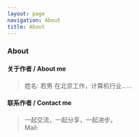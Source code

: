 ```yaml
---
layout: page
navigation: About
title: About
---
```


### About


#### 关于作者 / About me
> 姓名: 若男
> 在北京工作，计算机行业……

#### 联系作者 / Contact me
> 一起交流，一起分享，一起进步。  
> Mail: 

